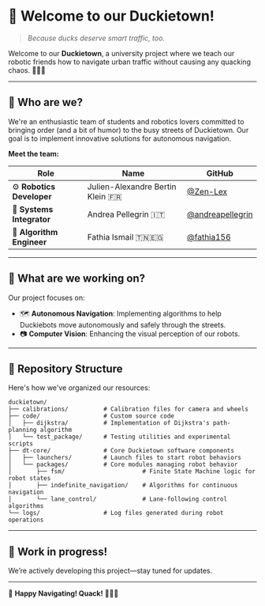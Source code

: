 # 🦆 Welcome to our Duckietown!

> _Because ducks deserve smart traffic, too._

Welcome to our **Duckietown**, a university project where we teach our robotic friends how to navigate urban traffic without causing any quacking chaos. 🚗🤖🦆

---

## 🐥 Who are we?

We're an enthusiastic team of students and robotics lovers committed to bringing order (and a bit of humor) to the busy streets of Duckietown. Our goal is to implement innovative solutions for autonomous navigation.

**Meet the team:**

| Role                      | Name                               | GitHub                                                   |
|---------------------------|------------------------------------|----------------------------------------------------------|
| ⚙️ **Robotics Developer**  | Julien-Alexandre Bertin Klein 🇫🇷   | [@Zen-Lex](https://github.com/Zen-Lex)                   |
| 🔗 **Systems Integrator**  | Andrea Pellegrin 🇮🇹                | [@andreapellegrin](https://github.com/andreapellegrin)   |
| 🧠 **Algorithm Engineer**  | Fathia Ismail 🇹🇳🇪🇬                 | [@fathia156](https://github.com/fathia156)               |

---

## 🚦 What are we working on?

Our project focuses on:

- 🗺️ **Autonomous Navigation**: Implementing algorithms to help Duckiebots move autonomously and safely through the streets.
- 📷 **Computer Vision**: Enhancing the visual perception of our robots.

---

## 📂 Repository Structure

Here's how we've organized our resources:
```
duckietown/
├── calibrations/          # Calibration files for camera and wheels
├── code/                  # Custom source code
│   ├── dijkstra/          # Implementation of Dijkstra's path-planning algorithm
│   └── test_package/      # Testing utilities and experimental scripts
├── dt-core/               # Core Duckietown software components
│   ├── launchers/         # Launch files to start robot behaviors
│   └── packages/          # Core modules managing robot behavior
│       ├── fsm/                      # Finite State Machine logic for robot states
│       ├── indefinite_navigation/    # Algorithms for continuous navigation
│       └── lane_control/             # Lane-following control algorithms
└── logs/                  # Log files generated during robot operations
```

---

## 🚧 Work in progress!

We’re actively developing this project—stay tuned for updates.

---

🌟 **Happy Navigating! Quack!** 🦆🚗✨
